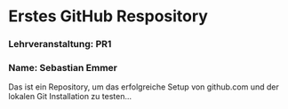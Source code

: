 # Erstes GitHub Respository
### Lehrveranstaltung: PR1
### Name: Sebastian Emmer


Das ist ein Repository, um das erfolgreiche Setup von github.com und der lokalen Git Installation zu testen...